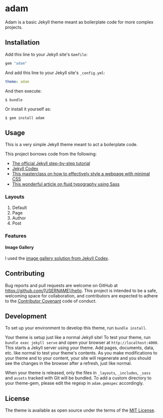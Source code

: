 # adam

Adam is a basic Jekyll theme meant as boilerplate code for more complex projects.

## Installation

Add this line to your Jekyll site's `Gemfile`:

```ruby
gem "adam"
```

And add this line to your Jekyll site's `_config.yml`:

```yaml
theme: adam
```

And then execute:

    $ bundle

Or install it yourself as:

    $ gem install adam

## Usage

This is a very simple Jekyll theme meant to act a boilerplate code. 

This project borrows code from the following:
* [The official Jekyll step-by-step tutorial](https://jekyllrb.com/docs/step-by-step/01-setup/)
* [Jekyll Codex](https://jekyllcodex.org/)
* [This masterclass on how to effectively style a webpage with minimal CSS](https://github.com/Zachtreis/bettermotherfuckingwebsite)
* [This wonderful article on fluid typography using Sass](https://css-tricks.com/snippets/css/fluid-typography/)

### Layouts
1. Default
2. Page
3. Author
4. Post

### Features

#### Image Gallery

I used the [image gallery solution from Jekyll Codex](https://jekyllcodex.org/without-plugin/image-gallery/).

## Contributing

Bug reports and pull requests are welcome on GitHub at https://github.com/[USERNAME]/hello. This project is intended to be a safe, welcoming space for collaboration, and contributors are expected to adhere to the [Contributor Covenant](http://contributor-covenant.org) code of conduct.

## Development

To set up your environment to develop this theme, run `bundle install`.

Your theme is setup just like a normal Jekyll site! To test your theme, run `bundle exec jekyll serve` and open your browser at `http://localhost:4000`. This starts a Jekyll server using your theme. Add pages, documents, data, etc. like normal to test your theme's contents. As you make modifications to your theme and to your content, your site will regenerate and you should see the changes in the browser after a refresh, just like normal.

When your theme is released, only the files in `_layouts`, `_includes`, `_sass` and `assets` tracked with Git will be bundled.
To add a custom directory to your theme-gem, please edit the regexp in `adam.gemspec` accordingly.

## License

The theme is available as open source under the terms of the [MIT License](https://opensource.org/licenses/MIT).

